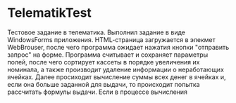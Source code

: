 # TelematikTest
Тестовое задание в телематика.
Выполнил задание в виде WindowsForms приложения. HTML-cтраница загружается в элекмет WebBrouser, после чего программа ожидает нажатия кнопки "отправить запрос" на форме. 
Программа считывает и сохраняет параметры полей, после чего сортирует кассеты в порядке увеличения их номинала, а также производит удаление информации о неработающих ячейках.
Далее просиходит вычисление суммы всех денег в ячейках и, если она больше заданной для выдачи, то происходит попытка рассчитать формулы выдачи. Если в процессе вычисления 
